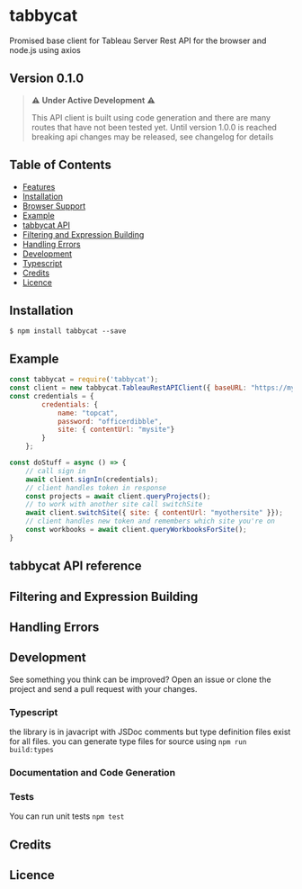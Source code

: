 # tabbycat

Promised base client for Tableau Server Rest API for the browser and node.js
using axios

## Version 0.1.0

> :warning: **Under Active Development** :warning:
>
> This API client is built using code generation and there are many routes that have not been tested yet.
> Until version 1.0.0 is reached breaking api changes may be released, see changelog for details
> 

## Table of Contents

* [Features](#features)
* [Installation](#installation)
* [Browser Support](#browser-support)
* [Example](#example)
* [tabbycat API](#tabbycat-api)
* [Filtering and Expression Building](#filtering-and-expression-building)
* [Handling Errors](#handling-errors)
* [Development](#development)
* [Typescript](#typescript)
* [Credits](#credits)
* [Licence](#licence)


## Installation

```
$ npm install tabbycat --save
```

## Example

```js
const tabbycat = require('tabbycat');
const client = new tabbycat.TableauRestAPIClient({ baseURL: "https://myserver.com" });
const credentials = { 
        credentials: { 
            name: "topcat", 
            password: "officerdibble",
            site: { contentUrl: "mysite"}
        }
    };

const doStuff = async () => {
    // call sign in
    await client.signIn(credentials);
    // client handles token in response
    const projects = await client.queryProjects();
    // to work with another site call switchSite
    await client.switchSite({ site: { contentUrl: "myothersite" }});
    // client handles new token and remembers which site you're on
    const workbooks = await client.queryWorkbooksForSite();
}

```

## tabbycat API reference

## Filtering and Expression Building

## Handling Errors

## Development

See something you think can be improved? Open an issue or clone the project and send a pull request with your changes.

### Typescript

the library is in javacript with JSDoc comments but type definition files exist for all files. you can generate type files for source using `npm run build:types`  

### Documentation and Code Generation

### Tests

You can run unit tests `npm test`

## Credits

## Licence


